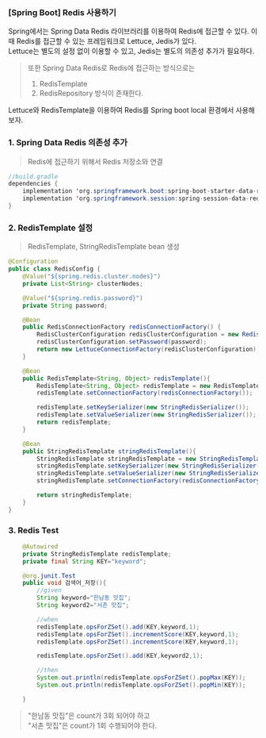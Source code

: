 ### [Spring Boot] Redis 사용하기
Spring에서는 Spring Data Redis 라이브러리를 이용하여 Redis에 접근할 수 있다.
이때 Redis를 접근할 수 있는 프레임워크로 Lettuce, Jedis가 있다. <br>
Lettuce는 별도의 설정 없이 이용할 수 있고, Jedis는 별도의 의존성 추가가 필요하다.

> 또한 Spring Data Redis로 Redis에 접근하는 방식으로는
> 1. RedisTemplate
> 2. RedisRepository
> 방식이 존재한다.

Lettuce와 RedisTemplate을 이용하여 Redis를 Spring boot local 환경에서 사용해보자.

### 1. Spring Data Redis 의존성 추가
>  Redis에 접근하기 위해서 Redis 저장소와 연결
```java
//build.gradle
dependencies {
    implementation 'org.springframework.boot:spring-boot-starter-data-redis' // spring에서 redis에 대한 의존성
    implementation 'org.springframework.session:spring-session-data-redis' // spring에서 redis를 session storage로 사용하기 위한 의존성
}
```

### 2. RedisTemplate 설정
> RedisTemplate, StringRedisTemplate bean 생성
```java
@Configuration
public class RedisConfig {
    @Value("${spring.redis.cluster.nodes}")
    private List<String> clusterNodes;

    @Value("${spring.redis.password}")
    private String password;

    @Bean
    public RedisConnectionFactory redisConnectionFactory() {
        RedisClusterConfiguration redisClusterConfiguration = new RedisClusterConfiguration(clusterNodes);
        redisClusterConfiguration.setPassword(password);
        return new LettuceConnectionFactory(redisClusterConfiguration);
    }

    @Bean
    public RedisTemplate<String, Object> redisTemplate(){
        RedisTemplate<String, Object> redisTemplate = new RedisTemplate<>();
        redisTemplate.setConnectionFactory(redisConnectionFactory());

        redisTemplate.setKeySerializer(new StringRedisSerializer());
        redisTemplate.setValueSerializer(new StringRedisSerializer());
        return redisTemplate;
    }

    @Bean
    public StringRedisTemplate stringRedisTemplate(){
        StringRedisTemplate stringRedisTemplate = new StringRedisTemplate();
        stringRedisTemplate.setKeySerializer(new StringRedisSerializer());
        stringRedisTemplate.setValueSerializer(new StringRedisSerializer());
        stringRedisTemplate.setConnectionFactory(redisConnectionFactory());

        return stringRedisTemplate;
    }
}
```

### 3. Redis Test
```java
    @Autowired
    private StringRedisTemplate redisTemplate;
    private final String KEY="keyword";

    @org.junit.Test
    public void 검색어_저장(){
        //given
        String keyword="한남동 맛집";
        String keyword2="서촌 맛집";

        //when
        redisTemplate.opsForZSet().add(KEY,keyword,1);
        redisTemplate.opsForZSet().incrementScore(KEY,keyword,1);
        redisTemplate.opsForZSet().incrementScore(KEY,keyword,1);

        redisTemplate.opsForZSet().add(KEY,keyword2,1);

        //then
        System.out.println(redisTemplate.opsForZSet().popMax(KEY));
        System.out.println(redisTemplate.opsForZSet().popMin(KEY));

    }
```

> "한남동 맛집"은 count가 3회 되어야 하고 <br>
> "서촌 맛집"은 count가 1회 수행되어야 한다.
